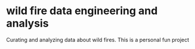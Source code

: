# wild  fire data engineering and analysis
Curating and analyzing  data about wild fires. This is a personal fun project
